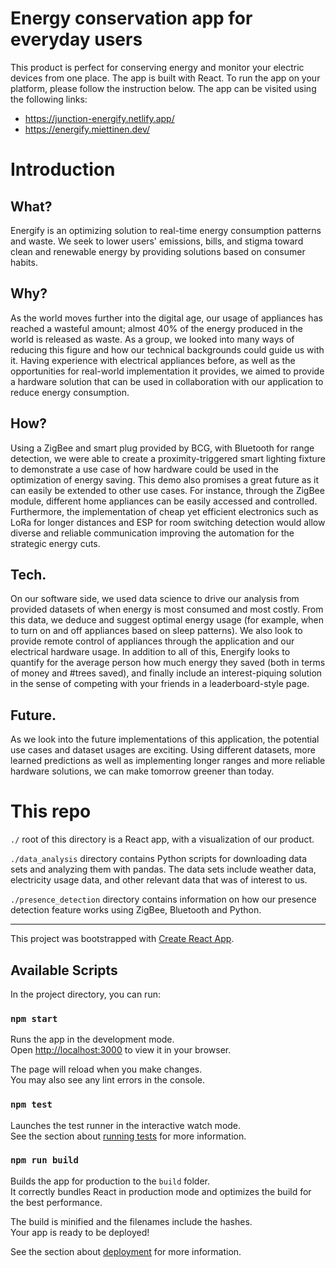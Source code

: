 # Energy conservation app for everyday users

This product is perfect for conserving energy and monitor your electric devices from one place. The app is built with React. To run the app on your platform, please follow the instruction below.
The app can be visited using the following links:
- https://junction-energify.netlify.app/
- https://energify.miettinen.dev/

# Introduction

## What?
Energify is an optimizing solution to real-time energy consumption patterns and waste. We seek to lower users' emissions, bills, and stigma toward clean and renewable energy by providing solutions based on consumer habits.

## Why?
As the world moves further into the digital age, our usage of appliances has reached a wasteful amount; almost 40% of the energy produced in the world is released as waste. As a group, we looked into many ways of reducing this figure and how our technical backgrounds could guide us with it. Having experience with electrical appliances before, as well as the opportunities for real-world implementation it provides, we aimed to provide a hardware solution that can be used in collaboration with our application to reduce energy consumption. 

## How?
Using a ZigBee and smart plug provided by BCG, with Bluetooth for range detection, we were able to create a proximity-triggered smart lighting fixture to demonstrate a use case of how hardware could be used in the optimization of energy saving. This demo also promises a great future as it can easily be extended to other use cases. For instance, through the ZigBee module, different home appliances can be easily accessed and controlled. Furthermore, the implementation of cheap yet efficient electronics such as LoRa for longer distances and ESP for room switching detection would allow diverse and reliable communication improving the automation for the strategic energy cuts.  

## Tech.
On our software side, we used data science to drive our analysis from provided datasets of when energy is most consumed and most costly. From this data, we deduce and suggest optimal energy usage (for example, when to turn on and off appliances based on sleep patterns). We also look to provide remote control of appliances through the application and our electrical hardware usage. In addition to all of this, Energify looks to quantify for the average person how much energy they saved (both in terms of money and #trees saved), and finally include an interest-piquing solution in the sense of competing with your friends in a leaderboard-style page.

## Future.
As we look into the future implementations of this application, the potential use cases and dataset usages are exciting. Using different datasets, more learned predictions as well as implementing longer ranges and more reliable hardware solutions, we can make tomorrow greener than today.

# This repo

`./` root of this directory is a React app, with a visualization of our product.

`./data_analysis` directory contains Python scripts for downloading data sets and analyzing them with pandas. The data sets include weather data, electricity usage data, and other relevant data that was of interest to us.

`./presence_detection` directory contains information on how our presence detection feature works using ZigBee, Bluetooth and Python.

---

This project was bootstrapped with [Create React App](https://github.com/facebook/create-react-app).

## Available Scripts

In the project directory, you can run:

### `npm start`

Runs the app in the development mode.\
Open [http://localhost:3000](http://localhost:3000) to view it in your browser.

The page will reload when you make changes.\
You may also see any lint errors in the console.

### `npm test`

Launches the test runner in the interactive watch mode.\
See the section about [running tests](https://facebook.github.io/create-react-app/docs/running-tests) for more information.

### `npm run build`

Builds the app for production to the `build` folder.\
It correctly bundles React in production mode and optimizes the build for the best performance.

The build is minified and the filenames include the hashes.\
Your app is ready to be deployed!

See the section about [deployment](https://facebook.github.io/create-react-app/docs/deployment) for more information.